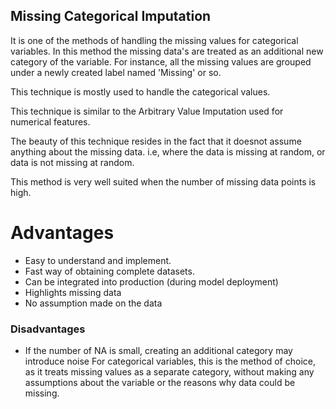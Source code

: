 ## Missing Categorical Imputation

It is one of the methods of handling the missing values for categorical variables. In this method the missing data's are treated as an additional new category of the variable. For instance, all the missing values are grouped under a newly created label named 'Missing' or so.

This technique is mostly used to handle the categorical values.

This technique is similar to the Arbitrary Value Imputation used for numerical features.

The beauty of this technique resides in the fact that it doesnot assume anything about the missing data. i.e, where the data is missing at random, or data is not missing at random.

This method is very well suited when the number of missing data points is high.

# Advantages

- Easy to understand and implement.
- Fast way of obtaining complete datasets.
- Can be integrated into production (during model deployment)
- Highlights missing data
- No assumption made on the data

### Disadvantages

- If the number of NA is small, creating an additional category may introduce noise
  For categorical variables, this is the method of choice, as it treats missing values as a separate category, without making any assumptions about the variable or the reasons why data could be missing.
